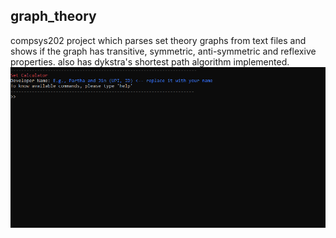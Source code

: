 ## graph_theory
compsys202 project which parses set theory graphs from text files and shows if the graph has transitive, symmetric, anti-symmetric and reflexive properties. also has dykstra's shortest path algorithm implemented.
![](usage.gif)
